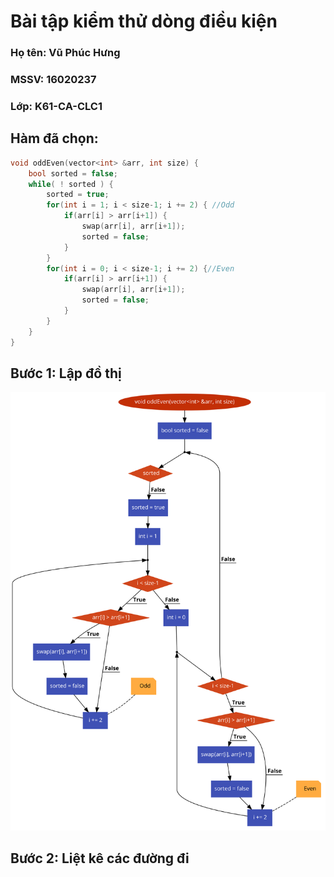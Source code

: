 # Bài tập kiểm thử dòng điều kiện

### Họ tên: Vũ Phúc Hưng 
### MSSV: 16020237
### Lớp: K61-CA-CLC1


## **Hàm đã chọn**:

```c++
void oddEven(vector<int> &arr, int size) {
    bool sorted = false;
    while( ! sorted ) {
        sorted = true;
        for(int i = 1; i < size-1; i += 2) { //Odd 
            if(arr[i] > arr[i+1]) {
                swap(arr[i], arr[i+1]);
                sorted = false;
            }
        }
        for(int i = 0; i < size-1; i += 2) {//Even
            if(arr[i] > arr[i+1]) {
                swap(arr[i], arr[i+1]);
                sorted = false;
            }
        }
    }
}
```

## **Bước 1: Lập đồ thị**

![](oddEvenSort.png)

## **Bước 2: Liệt kê các đường đi**


